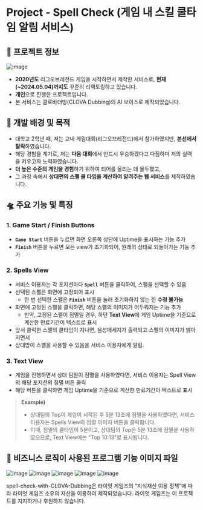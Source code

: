 # Project - Spell Check (게임 내 스킬 쿨타임 알림 서비스)

## 📌 프로젝트 정보

![image](https://github.com/BingBong1999/spell-check/assets/142529694/dfe3fa68-d501-4157-aab4-4ff71d24d1c0)

- **2020년도** 리그오브레전드 게임을 시작하면서 제작한 서비스로, **현재(~2024.05.04)까지도** 꾸준히 리팩토링하고 있습니다.
- **개인**으로 진행한 프로젝트입니다.
- 본 서비스는 클로바더빙(CLOVA Dubbing)의 AI 보이스로 제작되었습니다.

## 🚀 개발 배경 및 목적

- 대학교 2학년 때, 저는 교내 게임대회(리그오브레전드)에서 참가하였지만, **본선에서 탈락**하였습니다.
- 해당 경험을 계기로, 저는 **다음 대회**에서 반드시 우승하겠다고 다짐하며 저의 실력을 키우고자 노력하였습니다.
- **더 높은 수준의 게임을 경험**하기 위하여 티어를 올리는 데 몰두했고,
- 그 과정 속에서 **상대편의 스펠 쿨 타임을 계산하여 알려주는 웹 서비스**를 제작하였습니다.

## 🛸 주요 기능 및 특징

### 1. Game Start / Finish Buttons

- **```Game Start```** 버튼을 누르면 화면 오른쪽 상단에 Uptime을 표시하는 기능 추가
- **```Finish```** 버튼을 누르면 모든 view가 초기화되어, 원래의 상태로 되돌아가는 기능 추가 

### 2. Spells View

- 서비스 이용자는 각 포지션마다 **```Spell```** 버튼을 클릭하여, 스펠을 선택할 수 있음
- 선택된 스펠은 화면에 고정되어 표시
  - 한 번 선택한 스펠은 **```Finish```** 버튼을 눌러 초기화하지 않는 한 **수정 불가능**
- 화면에 고정된 스펠을 클릭하면, 해당 스펠의 이미지가 어두워지는 기능 추가
  - 만약, 고정된 스펠이 점멸일 경우, 하단 **Text View**에 게임 Uptime을 기준으로 계산한 만료기간이 텍스트로 표시
- 앞서 클릭한 스펠의 쿨타임이 지나면, 음성메세지가 출력되고 스펠의 이미지가 밝아지면서
- 상대방이 스펠을 사용할 수 있음을 서비스 이용자에게 알림.

### 3. Text View

- 게임을 진행하면서 상대 팀원이 점멸을 사용하였다면, 서비스 이용자는 Spell View의 해당 포지션의 점멸 버튼 클릭
- 해당 버튼을 클릭하면 게임 Uptime을 기준으로 계산한 만료기간이 텍스트로 표시

> **Example)**  
> - 상대팀의 Top이 게임이 시작된 후 5분 13초에 점멸을 사용하였다면, 서비스 이용자는 Spells View의 점멸 이미지 버튼을 클릭합니다.      
> - 이때, 점멸의 쿨타임이 5분이고, 상대팀의 Top은 5분 13초에 점멸을 사용하였으므로, Text View에는 "Top 10:13"로 표시됩니다.

## 🎯 비즈니스 로직이 사용된 프로그램 기능 이미지 파일

![image](https://github.com/BingBong1999/spell-check/assets/142529694/64ae70e9-40c3-4034-b172-82250965d206)
![image](https://github.com/BingBong1999/spell-check/assets/142529694/414326f5-ccc6-4a0a-bab6-2fb1badad0dd)
![image](https://github.com/BingBong1999/spell-check/assets/142529694/fbc6f55a-14ad-40e9-8367-7c0438701d2e)
![image](https://github.com/BingBong1999/spell-check/assets/142529694/7dcd3456-9bce-49ae-97fc-cffb34b06894)
![image](https://github.com/BingBong1999/spell-check/assets/142529694/dfd58c01-07df-42bf-b342-d26946d662fd)

spell-check-with-CLOVA-Dubbing은 라이엇 게임즈의 “지식재산 이용 정책”에 따라 라이엇 게임즈 소유의 자산을 이용하여 제작되었습니다. 
라이엇 게임즈는 이 프로젝트를 지지하거나 후원하지 않습니다.
